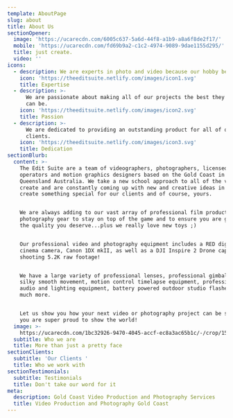```yaml
---
template: AboutPage
slug: about
title: About Us
sectionOpener:
  image: 'https://ucarecdn.com/6005c637-5a6d-44f8-a1b9-a8a6f8de2f17/'
  mobile: 'https://ucarecdn.com/fd69b9a2-c1c2-4974-9089-9dae1155d295/'
  title: just create.
  video: ''
icons:
  - description: We are experts in photo and video because our hobby became our livelihood.
    icon: 'https://theeditsuite.netlify.com/images/icon1.svg'
    title: Expertise
  - description: >-
      We are passionate about making all of our projects the best they possibly
      can be.
    icon: 'https://theeditsuite.netlify.com/images/icon2.svg'
    title: Passion
  - description: >-
      We are dedicated to providing an outstanding product for all of our
      clients.
    icon: 'https://theeditsuite.netlify.com/images/icon3.svg'
    title: Dedication
sectionBlurb:
  content: >-
    The Edit Suite are a team of videographers, photographers, licensed drone
    operators and motion graphics designers based on the Gold Coast in
    Queensland Australia. We take a new school approach to all of the videos we
    create and are constantly coming up with new and creative ideas in order to
    create something special for our clients and of course, yours.


    We are always adding to our vast array of professional film production and
    photography gear to stay on top of the game and to ensure you are getting
    the quality you deserve...plus we really love new toys ;)


    Our professional video and photography equipment includes a RED digital
    cinema camera, Canon 1DX mkII, as well as a DJI Inspire 2 Drone capable of
    shooting 5.2K raw footage!


    We have a large variety of professional lenses, professional gimbals for
    silky smooth movement, motion control timelapse equipment, professional
    audio and lighting equipment, battery powered outdoor studio flashes and
    much more.


    Let us show you how your next video or photography project can be something
    you are super proud to show the world!
  image: >-
    https://ucarecdn.com/1bc32926-9470-4045-accf-ec8a3ac65b1c/-/crop/1500x1441/0,28/-/preview/
  subtitle: Who we are
  title: More than just a pretty face
sectionClients:
  subtitle: 'Our Clients '
  title: Who we work with
sectionTestimonials:
  subtitle: Testimonials
  title: Don't take our word for it
meta:
  description: Gold Coast Video Production and Photography Services
  title: Video Production and Photography Gold Coast
---
```


